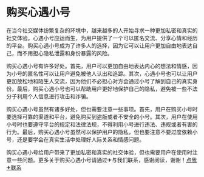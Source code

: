 # 购买心遇小号

在当今社交媒体纷繁复杂的环境中，越来越多的人开始寻求一种更加私密和真实的社交体验。心遇小号应运而生，为用户提供了一个可以匿名交流、分享心情和经历的平台。购买心遇小号成为了许多人的选择，因为它可以让用户更加自由地表达自己，而不用担心隐私泄露和身份暴露的风险。

购买心遇小号有许多好处。首先，用户可以更加自由地表达内心的想法和情感，因为小号的匿名性可以让用户避免被他人认出和追踪。其次，心遇小号也可以让用户更加放松地和陌生人交流，因为他们不必担心对方会通过小号了解到自己的真实身份。最后，购买心遇小号也可以帮助用户更好地保护自己的隐私，避免被一些不法分子利用个人信息进行攻击和诈骗。

购买心遇小号虽然有诸多好处，但也需要注意一些事项。首先，用户在购买小号时要选择可靠的渠道和平台，避免购买到盗版或者不安全的小号。其次，用户在使用小号时也要遵守平台的规定和法律法规，不得利用小号进行违法、违规或者有害的行为。最后，购买心遇小号虽然可以保护用户的隐私，但也要注意不要过度依赖小号，还是要学会在真实生活中处理好人际关系和情感问题。

购买心遇小号给用户带来了更加私密和真实的社交体验，但也需要用户在使用时注意一些问题。更多关于购买心遇小号请通过✈与我们联系，感谢阅读，谢谢！[点我✈联系](https://1.k02.cc)